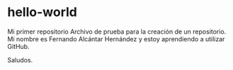 # hello-world
Mi primer repositorio
Archivo de prueba para la creación de un repositorio.
Mi nombre es Fernando Alcántar Hernández y estoy aprendiendo a utilizar GitHub.

Saludos.
